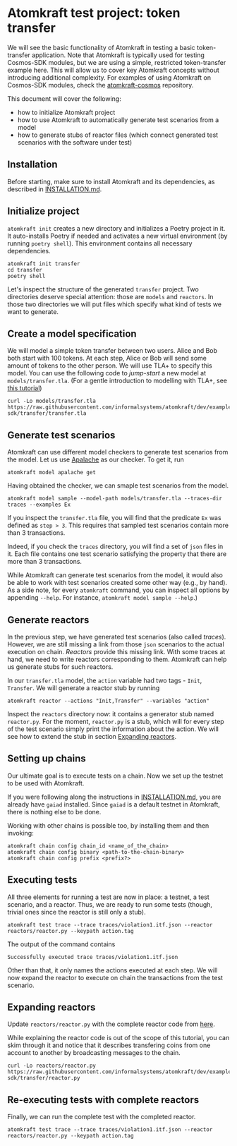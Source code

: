 # Atomkraft test project: token transfer

We will see the basic functionality of Atomkraft in testing a basic token-transfer application.
Note that Atomkraft is typically used for testing Cosmos-SDK modules,
but we are using a simple, restricted token-transfer example here.
This will allow us to cover key Atomkraft concepts without introducing additional complexity.
For examples of using Atomkraft on Cosmos-SDK modules, check the [atomkraft-cosmos](https://github.com/informalsystems/atomkraft-cosmos) repository.

This document will cover the following:

- how to initialize Atomkraft project
- how to use Atomkraft to automatically generate test scenarios from a model
- how to generate stubs of reactor files (which connect generated test scenarios with the software under test)

## Installation

Before starting, make sure to install Atomkraft and its dependencies, as described in [INSTALLATION.md](/INSTALLATION.md).

## Initialize project

`atomkraft init` creates a new directory and initializes a Poetry project in it.
It auto-installs Poetry if needed and activates a new virtual environment (by running `poetry shell`).
This environment contains all necessary dependencies.

<!--
```sh
$ poetry run atomkraft init transfer
...
```
 -->

```
atomkraft init transfer
cd transfer
poetry shell
```

Let's inspect the structure of the generated `transfer` project.
Two directories deserve special attention: those are `models` and `reactors`.
In those two directories we will put files which specify what kind of tests we want to generate.

## Create a model specification

We will model a simple token transfer between two users.
Alice and Bob both start with 100 tokens.
At each step, Alice or Bob will send some amount of tokens to the other person.
We will use TLA+ to specify this model.
You can use the following code to _jump-start_ a new model at `models/transfer.tla`.
(For a gentle introduction to modelling with TLA+, see [this tutorial](https://mbt.informal.systems/docs/tla_basics_tutorials/))

<!--

```sh
$ cd transfer; pwd; curl -Lo models/transfer.tla https://raw.githubusercontent.com/informalsystems/atomkraft/dev/examples/cosmos-sdk/transfer/transfer.tla
...
$ cd transfer; cat models/transfer.tla
---- MODULE transfer ----
EXTENDS Apalache, Integers, FiniteSets

VARIABLES
    \* @type: Int -> Int;
    balances,
    \* @type: [tag: Str, value: [n_wallet: Int, sender: Int, receiver: Int, amount: Int]];
    action,
    \* @type: Int;
    step

WALLETS == 0..1

Init ==
    /\ balances = [wallet \in WALLETS |-> 100]
    /\ action = [tag |-> "Init", value |-> [n_wallet |-> Cardinality(WALLETS)]]
    /\ step = 0

Next ==
    \E sender \in WALLETS:
    \E receiver \in WALLETS:
    \E amount \in 0..balances[sender]:
        /\ sender /= receiver
        /\ balances' = [
            balances EXCEPT
            ![sender] = @ - amount,
            ![receiver] = @ + amount
            ]
        /\ action' = [tag |-> "Transfer", value |-> [sender |-> sender, receiver |-> receiver, amount |-> amount]]
    /\ step' = step + 1

View ==
    IF action.tag = "Transfer"
    THEN action.value
    ELSE [sender |-> -1, receiver |-> -1, amount |-> 0]

...

====
```
-->

```
curl -Lo models/transfer.tla https://raw.githubusercontent.com/informalsystems/atomkraft/dev/examples/cosmos-sdk/transfer/transfer.tla
```

## Generate test scenarios

Atomkraft can use different model checkers to generate test scenarios from the model.
Let us use [Apalache](https://apalache.informal.systems/) as our checker.
To get it, run

<!--
```sh
$ cd transfer; poetry run atomkraft model apalache get
...
```
-->

```
atomkraft model apalache get
```

Having obtained the checker, we can smaple test scenarios from the model.

<!--
```sh
$ cd transfer; atomkraft model sample --model-path models/transfer.tla --traces-dir traces --examples Ex
...
```
-->

```
atomkraft model sample --model-path models/transfer.tla --traces-dir traces --examples Ex
```

If you inspect the `transfer.tla` file, you will find that the predicate `Ex` was defined as `step > 3`.
This requires that sampled test scenarios contain more than 3 transactions.

Indeed, if you check the `traces` directory, you will find a set of `json` files in it.
Each file contains one test scenario satisfying the property that there are more than 3 transactions.

While Atomkraft can generate test scenarios from the model, it would also be able to work with test scenarios created some other way (e.g., by hand).
As a side note, for every `atomkraft` command, you can inspect all options by appending `--help`.
For instance, `atomkraft model sample --help`.)

## Generate reactors

In the previous step, we have generated test scenarios (also called _traces_).
However, we are still missing a link from those `json` scenarios to the actual execution on chain.
_Reactors_ provide this missing link.
With some traces at hand, we need to write reactors corresponding to them.
Atomkraft can help us generate stubs for such reactors.

In our `transfer.tla` model, the `action` variable had two tags - `Init`, `Transfer`.
We will generate a reactor stub by running

<!--
```sh
$ cd transfer; poetry run atomkraft reactor --actions "Init,Transfer" --variables "action"
...
```
-->

```
atomkraft reactor --actions "Init,Transfer" --variables "action"
```

Inspect the `reactors` directory now: it contains a generator stub named `reactor.py`.
For the moment, `reactor.py` is a stub, which will for every step of the test scenario simply print the information about the action.
We will see how to extend the stub in section [Expanding reactors](#expanding-reactors).

## Setting up chains

Our ultimate goal is to execute tests on a chain.
Now we set up the testnet to be used with Atomkraft.

If you were following along the instructions in [INSTALLATION.md](/INSTALLATION.md), you are already have `gaiad` installed.
Since `gaiad` is a default testnet in Atomkraft, there is nothing else to be done.

Working with other chains is possible too, by installing them and then invoking:

```
atomkraft chain config chain_id <name_of_the_chain>
atomkraft chain config binary <path-to-the-chain-binary>
atomkraft chain config prefix <prefix?>
```

## Executing tests

All three elements for running a test are now in place: a testnet, a test scenario, and a reactor.
Thus, we are ready to run some tests (though, trivial ones since the reactor is still only a stub).

<!--
```sh
$ cd transfer; poetry run atomkraft test trace --trace traces/violation1.itf.json --reactor reactors/reactor.py --keypath action.tag
...
Successfully executed
...
```
-->

```
atomkraft test trace --trace traces/violation1.itf.json --reactor reactors/reactor.py --keypath action.tag
```

The output of the command contains

```
Successfully executed trace traces/violation1.itf.json
```

Other than that, it only names the actions executed at each step.
We will now expand the reactor to execute on chain the transactions from the test scenario.

## Expanding reactors

Update `reactors/reactor.py` with the complete reactor code from [here](https://raw.githubusercontent.com/informalsystems/atomkraft/dev/examples/cosmos-sdk/transfer/reactor.py).

While explaining the reactor code is out of the scope of this tutorial, you can skim through it and notice that it describes transfering coins from one account to another by broadcasting messages to the chain.

<!--
```sh
$ cd transfer; curl -Lo reactors/reactor.py https://raw.githubusercontent.com/informalsystems/atomkraft/dev/examples/cosmos-sdk/transfer/reactor.py
...
-->

```
curl -Lo reactors/reactor.py https://raw.githubusercontent.com/informalsystems/atomkraft/dev/examples/cosmos-sdk/transfer/reactor.py
```

## Re-executing tests with complete reactors

Finally, we can run the complete test with the completed reactor.

<!--
```sh
$ cd transfer; poetry run atomkraft test trace --trace traces/violation1.itf.json --reactor reactors/reactor.py --keypath action.tag
...
Successfully executed
...
```
-->

```
atomkraft test trace --trace traces/violation1.itf.json --reactor reactors/reactor.py --keypath action.tag
```
